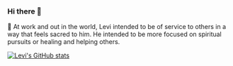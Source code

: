 ### Hi there 👋

🌱 At work and out in the world, Levi intended to be of service to others in a way that feels sacred to him. He intended to be more focused on spiritual pursuits or healing and helping others.


[![Levi's GitHub stats](https://github-readme-stats.vercel.app/api?username=muhammad-levi&show_icons=true&theme=dark)](https://github.com/anuraghazra/github-readme-stats)
